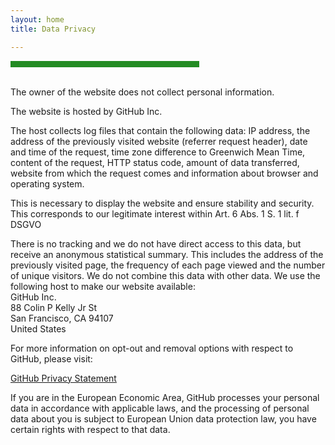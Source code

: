 ```yaml
---
layout: home
title: Data Privacy

---
```

<hr width="60%" style="height: 10px; background-color: #228b22; border-radius: 0;" align="center">

<br>
The owner of the website does not collect personal information. 

The website is hosted by GitHub Inc. 

The host collects log files that contain the following data: 
IP address, the address of the previously visited website (referrer request header), date and time of the request, time zone difference to Greenwich Mean Time, content of the request, HTTP status code, amount of data transferred, website from which the request comes and information about browser and operating system.

This is necessary to display the website and ensure stability and security. This corresponds to our legitimate interest within Art. 6 Abs. 1 S. 1 lit. f DSGVO

There is no tracking and we do not have direct access to this data, but receive an anonymous statistical summary. This includes the address of the previously visited page, the frequency of each page viewed and the number of unique visitors. We do not combine this data with other data. 
We use the following host to make our website available: 
<br>
GitHub Inc. <br>
88 Colin P Kelly Jr St <br>
San Francisco, CA 94107 <br>
United States <br>

For more information on opt-out and removal options with respect to GitHub, please visit: 

<a href="https://docs.github.com/en/site-policy/privacy-policies/github-privacy-statement"> GitHub Privacy Statement </a>

If you are in the European Economic Area, GitHub processes your personal data in accordance with applicable laws, and the processing of personal data about you is subject to European Union data protection law, you have certain rights with respect to that data.



